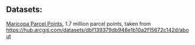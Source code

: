 ## Datasets:

[Maricopa Parcel Points](Maricopa_Parcel_Points.7z), 1.7 million parcel points, taken from https://hub.arcgis.com/datasets/dbf139379db946e1b10a2f15672c142d/about
